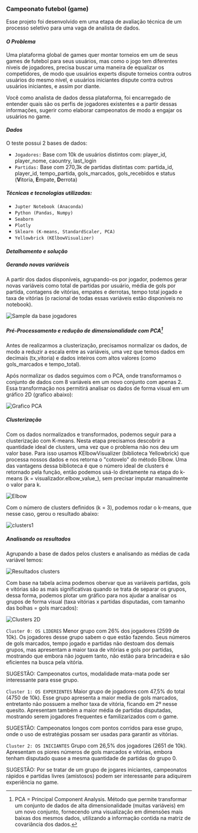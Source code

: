 ### Campeonato futebol (game)
Esse projeto foi desenvolvido em uma etapa de avaliação técnica de um processo seletivo para uma vaga de analista de dados.

#### *O Problema*
Uma plataforma global de games quer montar torneios em um de seus games de futebol para seus usuários, mas como o jogo tem diferentes niveis
de jogadores, precisa buscar uma maneira de equalizar os competidores, de modo que usuários experts dispute torneios contra outros usuários 
do mesmo nível, e usuários iniciantes dispute contra outros usuários iniciantes, e assim por diante.

Você como analista de dados dessa plataforma, foi encarregado de entender quais são os perfis de jogadores existentes e a partir dessas 
informações, sugerir como elaborar campeonatos de modo a engajar os usuários no game.

#### *Dados*
O teste possui 2 bases de dados:
- ``Jogadores:`` Base com 10k de usuários distintos com: player_id, player_nome, caountry, last_login
- ``Partidas:`` Base com 270,3k de partidas distintas com: partida_id, player_id, tempo_partida, gols_marcados, gols_recebidos e status (**V**itoria, **E**mpate, **D**errota)

#### *Técnicas e tecnologias utilizadas:*
- ``Jupter Notebook (Anaconda)``
- ``Python (Pandas, Numpy)``
- ``Seaborn``
- ``Plotly``
- ``Sklearn (K-means, StandardScaler, PCA)``
- ``Yellowbrick (KElbowVisualizer)``

#### *Detalhamento e solução*

##### *Gerando novas variáveis*
A partir dos dados disponíveis, agrupando-os por jogador, podemos gerar novas variáveis como total de partidas por usuário, média de gols por partida,
contagens de vitórias, empates e derrotas, tempo total jogado e taxa de vitórias (o racional de todas essas variáveis estão disponíveis no notebook).

![Sample da base jogadores](https://github.com/welder-duarte/Portfolio_DataScience/assets/85957982/408eea3b-945f-4e50-a21a-e7e18503001d)

##### *Pré-Processamento e redução de dimensionalidade com PCA[^1]*
Antes de realizarmos a clusterização, precisamos normalizar os dados, de modo a reduzir a escala entre as variáveis, uma vez que temos dados 
em decimais (tx_vitoria) e dados inteiros com altos valores (como gols_marcados e tempo_total).

Após normalizar os dados seguimos com o PCA, onde transformamos o conjunto de dados com 8 variáveis em um novo conjunto com apenas 2. Essa transformação
nos permitirá analisar os dados de forma visual em um gráfico 2D (grafico abaixo):

![Grafico PCA](https://github.com/welder-duarte/Portfolio_DataScience/assets/85957982/0a9e6db4-791f-4b50-a749-eb5ed7e43777)


##### *Clusterização*
Com os dados normalizados e transformados, podemos seguir para a clusterização com K-means. Nesta etapa precisamos descobrir a quantidade
ideal de clusters, uma vez que o problema não nos deu um valor base. Para isso usamos KElbowVisualizer (biblioteca Yellowbrick) que processa 
nossos dados e nos retorna o "cotovelo" do método Elbow. Uma das vantagens dessa biblioteca é que o número ideal de clusters é retornado pela função,
então podemos usá-lo diretamente na etapa do k-means (k = visualizador.elbow_value_), sem precisar imputar manualmente o valor para k.

![Elbow](https://github.com/welder-duarte/Portfolio_DataScience/assets/85957982/5783ac9c-1c2a-4544-9054-2b5d02b995c1)

Com o número de clusters definidos (k = 3), podemos rodar o k-means, que nesse caso, gerou o resultado abaixo:

![clusters1](https://github.com/welder-duarte/Portfolio_DataScience/assets/85957982/e545ee92-21f6-481c-a042-cb689569418c)

##### *Analisando os resultados*
Agrupando a base de dados pelos clusters e analisando as médias de cada variável temos:

![Resultados clusters](https://github.com/welder-duarte/Portfolio_DataScience/assets/85957982/d8e714d0-afd1-4ffa-b0c5-1df346e667e2)

Com base na tabela acima podemos obervar que as variáveis partidas, gols e vitórias são as mais significativas quando se trata 
de separar os grupos, dessa forma, podemos plotar um gráfico para nos ajudar a analisar os grupos de forma visual 
(taxa vitórias x partidas disputadas, com tamanho das bolhas = gols marcados):

![Clusters 2D](https://github.com/welder-duarte/Portfolio_DataScience/assets/85957982/6f547863-201a-41d9-8e2f-8ea1c1e74c06)

``Cluster 0: OS LIDERES``
Menor grupo com 26% dos jogadores (2599 de 10k). Os jogadores desse grupo sabem o que estão fazendo.
Seus números de gols marcados, tempo jogado e partidas não destoam dos demais grupos, mas apresentam a maior taxa de vitórias e 
gols por partidas, mostrando que embora não joguem tanto, não estão para brincadeira e são eficientes na busca pela vitória.

SUGESTÃO: Campeonatos curtos, modalidade mata-mata pode ser interessante para esse grupo.

``Cluster 1: OS EXPERIENTES``
Maior grupo de jogadores com 47,5% do total (4750 de 10k). 
Esse grupo apresenta a maior media de gols marcados, entretanto não possuem a melhor taxa de vitória, ficando em 2º nesse quesito.
Apresentam também a maior média de partidas disputadas, mostrando serem jogadores frequentes e familizarizados com o game.

SUGESTÃO: Campeonatos longos com pontos corridos para esse grupo, onde o uso de estratégias possam ser usadas para garantir as vitórias.

``Cluster 2: OS INICIANTES``
Grupo com 26,5% dos jogadores (2651 de 10k).
Apresentam os piores números de gols marcados e vitórias, embora tenham disputado quase a mesma quantidade de partidas do grupo 0.

SUGESTÃO: Por se tratar de um grupo de jogares iniciantes, campeonatos rápidos e partidas livres (amistosos) podem ser interessante 
para adiquirem experiência no game.


[^1]: PCA = Principal Component Analysis. Método que permite transformar um conjunto de dados de alta dimensionalidade (muitas variáveis) 
em um novo conjunto, fornecendo uma visualização em dimensões mais baixas dos mesmos dados, utilizando a informação contida na matriz de covariância 
dos dados.
